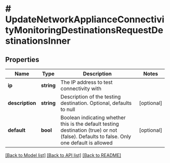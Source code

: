 # # UpdateNetworkApplianceConnectivityMonitoringDestinationsRequestDestinationsInner

## Properties

Name | Type | Description | Notes
------------ | ------------- | ------------- | -------------
**ip** | **string** | The IP address to test connectivity with |
**description** | **string** | Description of the testing destination. Optional, defaults to null | [optional]
**default** | **bool** | Boolean indicating whether this is the default testing destination (true) or not (false). Defaults to false. Only one default is allowed | [optional]

[[Back to Model list]](../../README.md#models) [[Back to API list]](../../README.md#endpoints) [[Back to README]](../../README.md)
